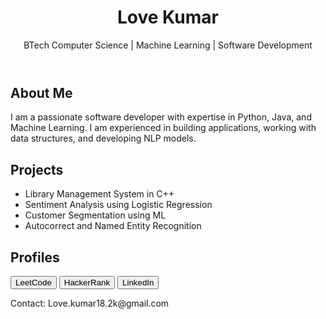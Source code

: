 <!---
Lovekumar-Creative/Lovekumar-Creative is a ✨ special ✨ repository because its `README.md` (this file) appears on your GitHub profile.
You can click the Preview link to take a look at your changes.
--->
<!DOCTYPE html>
<html lang="en">
<head>
    <meta charset="UTF-8">
    <meta name="viewport" content="width=device-width, initial-scale=1.0">
    <title>Love Kumar - CV</title>
    <link rel="stylesheet" href="styles.css">
</head>
<body>
    <header>
        <h1>Love Kumar</h1>
        <p>BTech Computer Science | Machine Learning | Software Development</p>
    </header>
    <section class="about">
        <h2>About Me</h2>
        <p>I am a passionate software developer with expertise in Python, Java, and Machine Learning. I am experienced in building applications, working with data structures, and developing NLP models.</p>
    </section>
    <section class="projects">
        <h2>Projects</h2>
        <ul>
            <li>Library Management System in C++</li>
            <li>Sentiment Analysis using Logistic Regression</li>
            <li>Customer Segmentation using ML</li>
            <li>Autocorrect and Named Entity Recognition</li>
        </ul>
    </section>
    <section class="links">
        <h2>Profiles</h2>
        <button onclick="window.open('https://leetcode.com/', '_blank')">LeetCode</button>
        <button onclick="window.open('https://www.hackerrank.com/', '_blank')">HackerRank</button>
        <button onclick="window.open('https://www.linkedin.com/', '_blank')">LinkedIn</button>
    </section>
    <footer>
        <p>Contact: Love.kumar18.2k@gmail.com</p>
    </footer>
</body>
</html>
